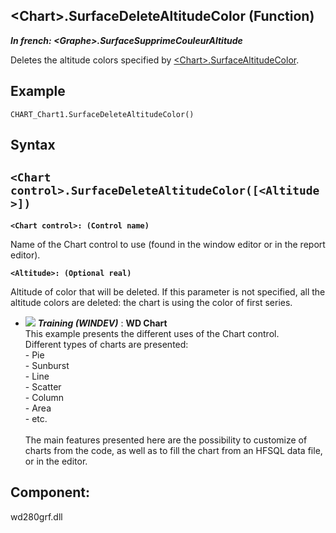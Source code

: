 


## &lt;Chart&gt;.SurfaceDeleteAltitudeColor (Function)

***In french: &lt;Graphe&gt;.SurfaceSupprimeCouleurAltitude***



<a name="XUse"></a>
<a name="Use"></a>
<a name="description"></a>
Deletes the altitude colors specified by [&lt;Chart&gt;.SurfaceAltitudeColor](../WDLang3/1000024144.md). 


<a name="Example1"></a>
<a name="sample_code"></a>

## Example


```wl
CHART_Chart1.SurfaceDeleteAltitudeColor()
```

<a name="XSYNTAX"></a>

## Syntax
<a name="SYNTAX1"></a>

`<Chart control>.SurfaceDeleteAltitudeColor([<Altitude>])`
---

**`<Chart control>: (Control name)`**

Name of the Chart control to use (found in the window editor or in the report editor).

**`<Altitude>: (Optional real)`**

Altitude of color that will be deleted. If this parameter is not specified, all the altitude colors are deleted: the chart is using the color of first series.




- ![](https://doc.pcsoft.fr/en-US/images/image.awp?langid=3&name=WDChart.gif) ***Training (WINDEV)*** : **WD Chart** <br>This example presents the different uses of the Chart control.<br>Different types of charts are presented: <br>- Pie<br>- Sunburst<br>- Line<br>- Scatter<br>- Column<br>- Area<br>- etc.<br><br>The main features presented here are the possibility to customize of charts from the code, as well as to fill the chart from an HFSQL data file, or in the editor.

<a name="XComponent"></a>

## Component:
wd280grf.dll
